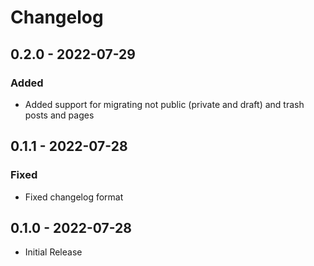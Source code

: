# Changelog

## 0.2.0 - 2022-07-29
### Added
- Added support for migrating not public (private and draft) and trash posts and pages

## 0.1.1 - 2022-07-28
### Fixed
- Fixed changelog format

## 0.1.0 - 2022-07-28
- Initial Release
